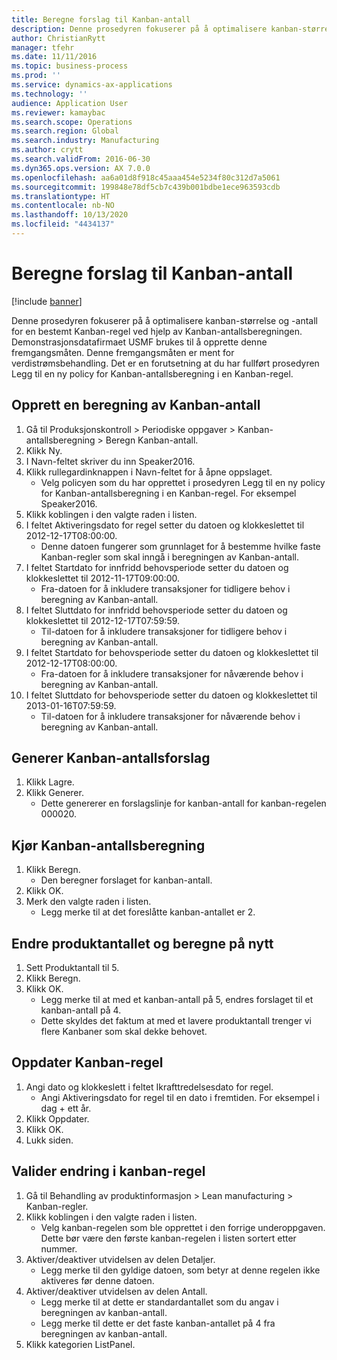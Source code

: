 ```yaml
---
title: Beregne forslag til Kanban-antall
description: Denne prosedyren fokuserer på å optimalisere kanban-størrelse og -antall for en bestemt Kanban-regel ved hjelp av Kanban-antallsberegningen.
author: ChristianRytt
manager: tfehr
ms.date: 11/11/2016
ms.topic: business-process
ms.prod: ''
ms.service: dynamics-ax-applications
ms.technology: ''
audience: Application User
ms.reviewer: kamaybac
ms.search.scope: Operations
ms.search.region: Global
ms.search.industry: Manufacturing
ms.author: crytt
ms.search.validFrom: 2016-06-30
ms.dyn365.ops.version: AX 7.0.0
ms.openlocfilehash: aa6a01d8f918c45aaa454e5234f80c312d7a5061
ms.sourcegitcommit: 199848e78df5cb7c439b001bdbe1ece963593cdb
ms.translationtype: HT
ms.contentlocale: nb-NO
ms.lasthandoff: 10/13/2020
ms.locfileid: "4434137"
---
```

# <a name="calculate-kanban-quantity-suggestions"></a>Beregne forslag til Kanban-antall

[!include [banner](../../includes/banner.md)]

Denne prosedyren fokuserer på å optimalisere kanban-størrelse og -antall for en bestemt Kanban-regel ved hjelp av Kanban-antallsberegningen. Demonstrasjonsdatafirmaet USMF brukes til å opprette denne fremgangsmåten. Denne fremgangsmåten er ment for verdistrømsbehandling. Det er en forutsetning at du har fullført prosedyren Legg til en ny policy for Kanban-antallsberegning i en Kanban-regel.


## <a name="create-a-kanban-quantity-calculation"></a>Opprett en beregning av Kanban-antall
1. Gå til Produksjonskontroll > Periodiske oppgaver > Kanban-antallsberegning > Beregn Kanban-antall.
2. Klikk Ny.
3. I Navn-feltet skriver du inn Speaker2016.
4. Klikk rullegardinknappen i Navn-feltet for å åpne oppslaget.
    * Velg policyen som du har opprettet i prosedyren Legg til en ny policy for Kanban-antallsberegning i en Kanban-regel. For eksempel Speaker2016.  
5. Klikk koblingen i den valgte raden i listen.
6. I feltet Aktiveringsdato for regel setter du datoen og klokkeslettet til 2012-12-17T08:00:00.
    * Denne datoen fungerer som grunnlaget for å bestemme hvilke faste Kanban-regler som skal inngå i beregningen av Kanban-antall.  
7. I feltet Startdato for innfridd behovsperiode setter du datoen og klokkeslettet til 2012-11-17T09:00:00.
    * Fra-datoen for å inkludere transaksjoner for tidligere behov i beregning av Kanban-antall.  
8. I feltet Sluttdato for innfridd behovsperiode setter du datoen og klokkeslettet til 2012-12-17T07:59:59.
    * Til-datoen for å inkludere transaksjoner for tidligere behov i beregning av Kanban-antall.  
9. I feltet Startdato for behovsperiode setter du datoen og klokkeslettet til 2012-12-17T08:00:00.
    * Fra-datoen for å inkludere transaksjoner for nåværende behov i beregning av Kanban-antall.  
10. I feltet Sluttdato for behovsperiode setter du datoen og klokkeslettet til 2013-01-16T07:59:59.
    * Til-datoen for å inkludere transaksjoner for nåværende behov i beregning av Kanban-antall.  

## <a name="generate-kanban-quantity-proposal"></a>Generer Kanban-antallsforslag
1. Klikk Lagre.
2. Klikk Generer.
    * Dette genererer en forslagslinje for kanban-antall for kanban-regelen 000020.  

## <a name="run-kanban-quantity-calculation"></a>Kjør Kanban-antallsberegning
1. Klikk Beregn.
    * Den beregner forslaget for kanban-antall.  
2. Klikk OK.
3. Merk den valgte raden i listen.
    * Legg merke til at det foreslåtte kanban-antallet er 2.  

## <a name="change-product-quantity-and-calculate-again"></a>Endre produktantallet og beregne på nytt
1. Sett Produktantall til 5.
2. Klikk Beregn.
3. Klikk OK.
    * Legg merke til at med et kanban-antall på 5, endres forslaget til et kanban-antall på 4.  
    * Dette skyldes det faktum at med et lavere produktantall trenger vi flere Kanbaner som skal dekke behovet.  

## <a name="update-kanban-rule"></a>Oppdater Kanban-regel
1. Angi dato og klokkeslett i feltet Ikrafttredelsesdato for regel.
    * Angi Aktiveringsdato for regel til en dato i fremtiden. For eksempel i dag + ett år.  
2. Klikk Oppdater.
3. Klikk OK.
4. Lukk siden.

## <a name="validate-change-on-kanban-rule"></a>Valider endring i kanban-regel
1. Gå til Behandling av produktinformasjon > Lean manufacturing > Kanban-regler.
2. Klikk koblingen i den valgte raden i listen.
    * Velg kanban-regelen som ble opprettet i den forrige underoppgaven. Dette bør være den første kanban-regelen i listen sortert etter nummer.  
3. Aktiver/deaktiver utvidelsen av delen Detaljer.
    * Legg merke til den gyldige datoen, som betyr at denne regelen ikke aktiveres før denne datoen.  
4. Aktiver/deaktiver utvidelsen av delen Antall.
    * Legg merke til at dette er standardantallet som du angav i beregningen av kanban-antall.  
    * Legg merke til dette er det faste kanban-antallet på 4 fra beregningen av kanban-antall.  
5. Klikk kategorien ListPanel.

